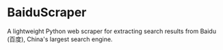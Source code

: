 # BaiduScraper
A lightweight Python web scraper for extracting search results from Baidu (百度), China's largest search engine.
